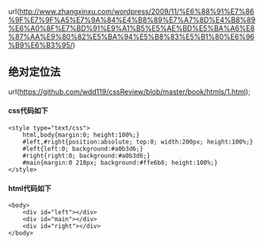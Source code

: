 url(http://www.zhangxinxu.com/wordpress/2009/11/%E6%88%91%E7%86%9F%E7%9F%A5%E7%9A%84%E4%B8%89%E7%A7%8D%E4%B8%89%E6%A0%8F%E7%BD%91%E9%A1%B5%E5%AE%BD%E5%BA%A6%E8%87%AA%E9%80%82%E5%BA%94%E5%B8%83%E5%B1%80%E6%96%B9%E6%B3%95/)

## 绝对定位法
url(https://github.com/wdd119/cssReview/blob/master/book/htmls/1.html);

#### css代码如下
```
<style type="text/css">
    html,body{margin:0; height:100%;}
    #left,#right{position:absolute; top:0; width:200px; height:100%;}
    #left{left:0; background:#a0b3d6;}
    #right{right:0; background:#a0b3d6;}
    #main{margin:0 210px; background:#ffe6b8; height:100%;}
</style>
```

#### html代码如下
```
<body>
    <div id="left"></div>
    <div id="main"></div>
    <div id="right"></div>
</body>
```